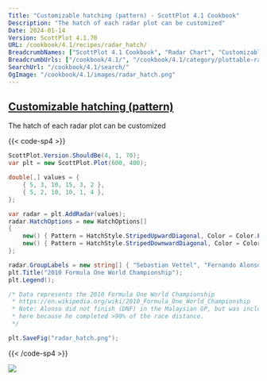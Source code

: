 ```yaml
---
Title: "Customizable hatching (pattern) - ScottPlot 4.1 Cookbook"
Description: "The hatch of each radar plot can be customized"
Date: 2024-01-14
Version: ScottPlot 4.1.70
URL: /cookbook/4.1/recipes/radar_hatch/
BreadcrumbNames: ["ScottPlot 4.1 Cookbook", "Radar Chart", "Customizable hatching (pattern)"]
BreadcrumbUrls: ["/cookbook/4.1/", "/cookbook/4.1/category/plottable-radar", "/cookbook/4.1/recipes/radar_hatch/"]
SearchUrl: "/cookbook/4.1/search/"
OgImage: "/cookbook/4.1/images/radar_hatch.png"
---
```


<h2><a id='customizable-hatching-(pattern)' href='/cookbook/4.1/recipes/radar_hatch/'>Customizable hatching (pattern)</a></h2>

The hatch of each radar plot can be customized

{{< code-sp4 >}}

```cs
ScottPlot.Version.ShouldBe(4, 1, 70);
var plt = new ScottPlot.Plot(600, 400);

double[,] values = {
    { 5, 3, 10, 15, 3, 2 },
    { 5, 2, 10, 10, 1, 4 },
};

var radar = plt.AddRadar(values);
radar.HatchOptions = new HatchOptions[]
{
    new() { Pattern = HatchStyle.StripedUpwardDiagonal, Color = Color.FromArgb(100, Color.Gray) },
    new() { Pattern = HatchStyle.StripedDownwardDiagonal, Color = Color.FromArgb(100, Color.Gray) },
};

radar.GroupLabels = new string[] { "Sebastian Vettel", "Fernando Alonso" };
plt.Title("2010 Formula One World Championship");
plt.Legend();

/* Data represents the 2010 Formula One World Championship
 * https://en.wikipedia.org/wiki/2010_Formula_One_World_Championship
 * Note: Alonso did not finish (DNF) in the Malaysian GP, but was included 
 * here because he completed >90% of the race distance.
 */

plt.SaveFig("radar_hatch.png");
```

{{< /code-sp4 >}}

<img src='../../images/radar_hatch.png' class='d-block mx-auto my-5' />


